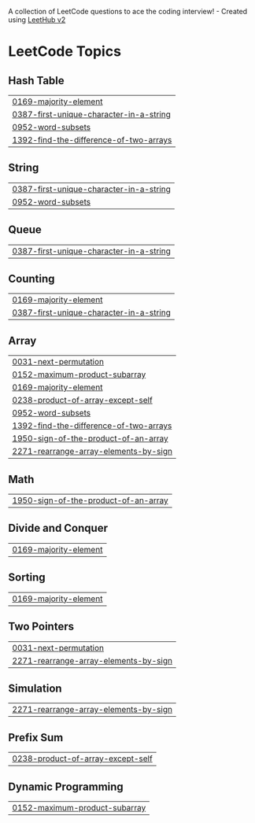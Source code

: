 A collection of LeetCode questions to ace the coding interview! - Created using [LeetHub v2](https://github.com/arunbhardwaj/LeetHub-2.0)
<!---LeetCode Topics Start-->
# LeetCode Topics
## Hash Table
|  |
| ------- |
| [0169-majority-element](https://github.com/vivekrajpoot94/leetcode/tree/master/0169-majority-element) |
| [0387-first-unique-character-in-a-string](https://github.com/vivekrajpoot94/leetcode/tree/master/0387-first-unique-character-in-a-string) |
| [0952-word-subsets](https://github.com/vivekrajpoot94/leetcode/tree/master/0952-word-subsets) |
| [1392-find-the-difference-of-two-arrays](https://github.com/vivekrajpoot94/leetcode/tree/master/1392-find-the-difference-of-two-arrays) |
## String
|  |
| ------- |
| [0387-first-unique-character-in-a-string](https://github.com/vivekrajpoot94/leetcode/tree/master/0387-first-unique-character-in-a-string) |
| [0952-word-subsets](https://github.com/vivekrajpoot94/leetcode/tree/master/0952-word-subsets) |
## Queue
|  |
| ------- |
| [0387-first-unique-character-in-a-string](https://github.com/vivekrajpoot94/leetcode/tree/master/0387-first-unique-character-in-a-string) |
## Counting
|  |
| ------- |
| [0169-majority-element](https://github.com/vivekrajpoot94/leetcode/tree/master/0169-majority-element) |
| [0387-first-unique-character-in-a-string](https://github.com/vivekrajpoot94/leetcode/tree/master/0387-first-unique-character-in-a-string) |
## Array
|  |
| ------- |
| [0031-next-permutation](https://github.com/vivekrajpoot94/leetcode/tree/master/0031-next-permutation) |
| [0152-maximum-product-subarray](https://github.com/vivekrajpoot94/leetcode/tree/master/0152-maximum-product-subarray) |
| [0169-majority-element](https://github.com/vivekrajpoot94/leetcode/tree/master/0169-majority-element) |
| [0238-product-of-array-except-self](https://github.com/vivekrajpoot94/leetcode/tree/master/0238-product-of-array-except-self) |
| [0952-word-subsets](https://github.com/vivekrajpoot94/leetcode/tree/master/0952-word-subsets) |
| [1392-find-the-difference-of-two-arrays](https://github.com/vivekrajpoot94/leetcode/tree/master/1392-find-the-difference-of-two-arrays) |
| [1950-sign-of-the-product-of-an-array](https://github.com/vivekrajpoot94/leetcode/tree/master/1950-sign-of-the-product-of-an-array) |
| [2271-rearrange-array-elements-by-sign](https://github.com/vivekrajpoot94/leetcode/tree/master/2271-rearrange-array-elements-by-sign) |
## Math
|  |
| ------- |
| [1950-sign-of-the-product-of-an-array](https://github.com/vivekrajpoot94/leetcode/tree/master/1950-sign-of-the-product-of-an-array) |
## Divide and Conquer
|  |
| ------- |
| [0169-majority-element](https://github.com/vivekrajpoot94/leetcode/tree/master/0169-majority-element) |
## Sorting
|  |
| ------- |
| [0169-majority-element](https://github.com/vivekrajpoot94/leetcode/tree/master/0169-majority-element) |
## Two Pointers
|  |
| ------- |
| [0031-next-permutation](https://github.com/vivekrajpoot94/leetcode/tree/master/0031-next-permutation) |
| [2271-rearrange-array-elements-by-sign](https://github.com/vivekrajpoot94/leetcode/tree/master/2271-rearrange-array-elements-by-sign) |
## Simulation
|  |
| ------- |
| [2271-rearrange-array-elements-by-sign](https://github.com/vivekrajpoot94/leetcode/tree/master/2271-rearrange-array-elements-by-sign) |
## Prefix Sum
|  |
| ------- |
| [0238-product-of-array-except-self](https://github.com/vivekrajpoot94/leetcode/tree/master/0238-product-of-array-except-self) |
## Dynamic Programming
|  |
| ------- |
| [0152-maximum-product-subarray](https://github.com/vivekrajpoot94/leetcode/tree/master/0152-maximum-product-subarray) |
<!---LeetCode Topics End-->